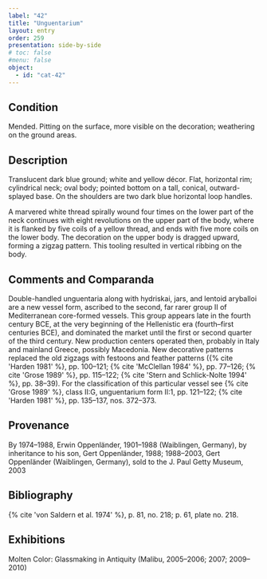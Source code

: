 ```yaml
---
label: "42"
title: "Unguentarium"
layout: entry
order: 259
presentation: side-by-side
# toc: false
#menu: false 
object:
  - id: "cat-42"
---
```


## Condition

Mended. Pitting on the surface, more visible on the decoration; weathering on the ground areas.

## Description

Translucent dark blue ground; white and yellow décor. Flat, horizontal rim; cylindrical neck; oval body; pointed bottom on a tall, conical, outward-splayed base. On the shoulders are two dark blue horizontal loop handles.

A marvered white thread spirally wound four times on the lower part of the neck continues with eight revolutions on the upper part of the body, where it is flanked by five coils of a yellow thread, and ends with five more coils on the lower body. The decoration on the upper body is dragged upward, forming a zigzag pattern. This tooling resulted in vertical ribbing on the body.

## Comments and Comparanda

Double-handled unguentaria along with hydriskai, jars, and lentoid aryballoi are a new vessel form, ascribed to the second, far rarer group II of Mediterranean core-formed vessels. This group appears late in the fourth century BCE, at the very beginning of the Hellenistic era (fourth–first centuries BCE), and dominated the market until the first or second quarter of the third century. New production centers operated then, probably in Italy and mainland Greece, possibly Macedonia. New decorative patterns replaced the old zigzags with festoons and feather patterns ({% cite 'Harden 1981' %}, pp. 100–121; {% cite 'McClellan 1984' %}, pp. 77–126; {% cite 'Grose 1989' %}, pp. 115–122; {% cite 'Stern and Schlick-Nolte 1994' %}, pp. 38–39). For the classification of this particular vessel see {% cite 'Grose 1989' %}, class II:G, unguentarium form II:1, pp. 121–122; {% cite 'Harden 1981' %}, pp. 135–137, nos. 372–373.

## Provenance

By 1974–1988, Erwin Oppenländer, 1901–1988 (Waiblingen, Germany), by inheritance to his son, Gert Oppenländer, 1988; 1988–2003, Gert Oppenländer (Waiblingen, Germany), sold to the J. Paul Getty Museum, 2003

## Bibliography

{% cite 'von Saldern et al. 1974' %}, p. 81, no. 218; p. 61, plate no. 218.

## Exhibitions

Molten Color: Glassmaking in Antiquity (Malibu, 2005–2006; 2007; 2009–2010)